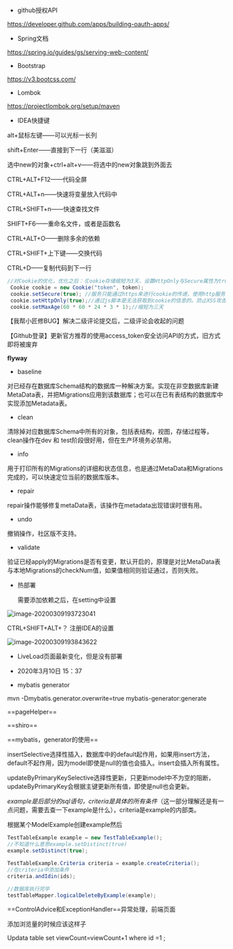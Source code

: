 - github授权API

https://developer.github.com/apps/building-oauth-apps/



- Spring文档

https://spring.io/guides/gs/serving-web-content/



- Bootstrap

https://v3.bootcss.com/



- Lombok

https://projectlombok.org/setup/maven

















- IDEA快捷键

alt+鼠标左键——可以光标一长列

shift+Enter——直接到下一行（美滋滋）

选中new的对象+ctrl+alt+v——将选中的new对象跳到外面去

CTRL+ALT+F12——代码全屏

CTRL+ALT+n——快速将变量放入代码中

CTRL+SHIFT+n——快速查找文件

SHIFT+F6——重命名文件，或者是函数名

CTRL+ALT+O——删除多余的依赖

CTRL+SHIFT+上下键——交换代码

CTRL+D——复制代码到下一行











```java
//对Cookie的优化，优化之后：（Cookie存储缩短为3天，设置HttpOnly与Secure属性为true。）
 Cookie cookie = new Cookie("token", token);
 cookie.setSecure(true); //服务只能通过https来进行cookie的传递，使用http服务无法提供服务。
 cookie.setHttpOnly(true);//通过js脚本是无法获取到cookie的信息的。防止XSS攻击。
 cookie.setMaxAge(60 * 60 * 24 * 3 * 1);//缩短为三天
```



【我帮小匠修BUG】解决二级评论提交后，二级评论会收起的问题

【Github登录】更新官方推荐的使用access_token安全访问API的方式，旧方式即将被废弃





**flyway**

- baseline

对已经存在数据库Schema结构的数据库一种解决方案。实现在非空数据库新建MetaData表，并把Migrations应用到该数据库；也可以在已有表结构的数据库中实现添加Metadata表。

- clean

清除掉对应数据库Schema中所有的对象，包括表结构，视图，存储过程等，clean操作在dev 和 test阶段很好用，但在生产环境务必禁用。

- info

用于打印所有的Migrations的详细和状态信息，也是通过MetaData和Migrations完成的，可以快速定位当前的数据库版本。

- repair

repair操作能够修复metaData表，该操作在metadata出现错误时很有用。

- undo

撤销操作，社区版不支持。

- validate

验证已经apply的Migrations是否有变更，默认开启的，原理是对比MetaData表与本地Migrations的checkNum值，如果值相同则验证通过，否则失败。





- 热部署

  需要添加依赖之后，在setting中设置

![image-20200309193723041](E:%5Cmy-project%5Ccommunity%5C%E9%A1%B9%E7%9B%AE%E5%88%B6%E4%BD%9C%E6%B5%81%E7%A8%8B.assets%5Cimage-20200309193723041.png)

CTRL+SHIFT+ALT+？ 注册IDEA的设置

![image-20200309193843622](E:%5Cmy-project%5Ccommunity%5C%E9%A1%B9%E7%9B%AE%E5%88%B6%E4%BD%9C%E6%B5%81%E7%A8%8B.assets%5Cimage-20200309193843622.png)







- LiveLoad页面最新变化，但是没有部署





- 2020年3月10日 15：37



- mybatis generator

mvn -Dmybatis.generator.overwrite=true mybatis-generator:generate



==pageHelper==

==shiro==

==mybatis，generator的使用==

insertSelective选择性插入，数据库中的default起作用，如果用insert方法，default不起作用，因为model即使是null的值也会插入。insert会插入所有属性。

updateByPrimaryKeySelective选择性更新，只更新model中不为空的阻断，updateByPrimaryKey会根据主键更新所有值，即使是null也会更新。

*example是后部分的sql语句，criteria是具体的所有条件*（这一部分理解还是有一点问题，需要去查一下example是什么），criteria是example的内部类。

根据某个ModelExample创建example然后

```java
TestTableExample example = new TestTableExample();
//不知道什么意思example.setDistinct(true)
example.setDistinct(true);

TestTableExample.Criteria criteria = example.createCriteria();
//在criteria中添加条件
criteria.andIdin(ids);

//数据库执行完毕
testTableMapper.logicalDeleteByExample(example);
```

==ControlAdvice和ExceptionHandler==异常处理，前端页面

添加浏览量的时候应该这样子

Updata table set viewCount=viewCount+1 where id =1 ;